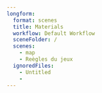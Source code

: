 ```yaml
---
longform:
  format: scenes
  title: Materials
  workflow: Default Workflow
  sceneFolder: /
  scenes:
    - map
    - Reègles du jeux
  ignoredFiles:
    - Untitled
    - 
---
```

